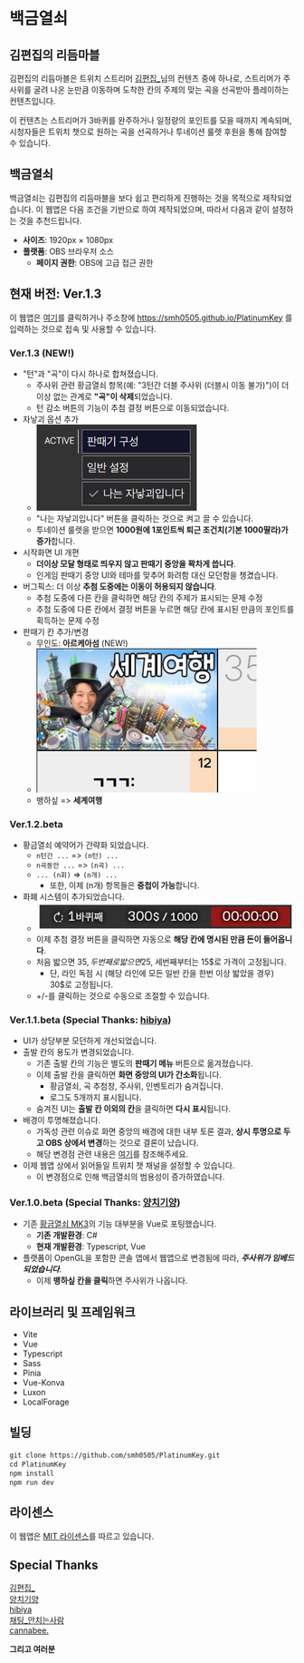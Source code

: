 # 백금열쇠

## 김편집의 리듬마블

김편집의 리듬마블은 트위치 스트리머 [김편집_](https://kimpyun.zip)님의 컨텐츠 중에 하나로,
스트리머가 주사위를 굴려 나온 눈만큼 이동하며 도착한 칸의 주제의 맞는 곡을 선곡받아 플레이하는 컨텐츠입니다.

이 컨텐츠는 스트리머가 3바퀴를 완주하거나 일정량의 포인트를 모을 때까지 계속되며,
시청자들은 트위치 챗으로 원하는 곡을 선곡하거나 투네이션 룰렛 후원을 통해 참여할 수 있습니다.

## 백금열쇠

백금열쇠는 김편집의 리듬마블을 보다 쉽고 편리하게 진행하는 것을 목적으로 제작되었습니다.
이 웹앱은 다음 조건을 기반으로 하여 제작되었으며, 따라서 다음과 같이 설정하는 것을 추천드립니다.

- **사이즈**: 1920px × 1080px
- **플랫폼**: OBS 브라우저 소스
  - **페이지 권한**: OBS에 고급 접근 권한

## 현재 버전: Ver.1.3

이 웹앱은 [여기](https://smh0505.github.io/PlatinumKey)를 클릭하거나 주소창에 https://smh0505.github.io/PlatinumKey 를 입력하는 것으로 접속 및 사용할 수 있습니다.

### Ver.1.3 (NEW!)

- "턴"과 "곡"이 다시 하나로 합쳐졌습니다.
  - 주사위 관련 황금열쇠 항목(예: "3턴간 더블 주사위 (더블시 이동 불가)")이 더이상 없는 관계로 **"곡"이 삭제**되었습니다.
  - 턴 감소 버튼의 기능이 추첨 결정 버튼으로 이동되었습니다.
- 자낳괴 옵션 추가
  - ![showmethemoney](./images/showmethemoney.png)
  - "나는 자낳괴입니다" 버튼을 클릭하는 것으로 켜고 끌 수 있습니다.
  - 투네이션 룰렛을 받으면 **1000원에 1포인트씩 퇴근 조건치(기본 1000딸라)가 증가**합니다.
- 시작화면 UI 개편
  - **더이상 모달 형태로 띄우지 않고 판때기 중앙을 꽉차게 씁니다**.
  - 인게임 판때기 중앙 UI와 테마를 맞추어 화려함 대신 모던함을 챙겼습니다.
- 버그픽스: 더 이상 **추첨 도중에는 이동이 허용되지 않습니다**.
  - 추첨 도중에 다른 칸을 클릭하면 해당 칸의 주제가 표시되는 문제 수정
  - 추첨 도중에 다른 칸에서 결정 버튼을 누르면 해당 칸에 표시된 만큼의 포인트를 획득하는 문제 수정
- 판때기 칸 추가/변경
  - 무인도: **아르케아섬** (NEW!)
  - ![travel](./images/travel.png)
  - 뱅하싶 => **세계여행**

### Ver.1.2.beta

- 황금열쇠 예약어가 간략화 되었습니다.
  - `n턴간 ...` => `(n턴) ...`
  - `n곡동안 ...` => `(n곡) ...`
  - `... (n회)` => `(n개) ...`
    - 또한, 이제 (n개) 항목들은 **중첩이 가능**합니다.
- 화폐 시스템이 추가되었습니다.
  - ![timer](./images/timer.png)
  - 이제 추첨 결정 버튼을 클릭하면 자동으로 **해당 칸에 명시된 만큼 돈이 들어옵니다**.
  - 처음 밟으면 35$, 두번째로 밟으면 25$, 세번째부터는 15$로 가격이 고정됩니다.
    - 단, 라인 독점 시 (해당 라인에 모든 일반 칸을 한번 이상 밟았을 경우) 30$로 고정됩니다.
  - +/-를 클릭하는 것으로 수동으로 조절할 수 있습니다.

### Ver.1.1.beta (Special Thanks: [hibiya](https://github.com/hibiyasleep))

- UI가 상당부분 모던하게 개선되었습니다. 
- 출발 칸의 용도가 변경되었습니다.
  - 기존 출발 칸의 기능은 별도의 **판때기 메뉴** 버튼으로 옮겨졌습니다.
  - 이제 출발 칸을 클릭하면 **화면 중앙의 UI가 간소화**됩니다.
    - 황금열쇠, 곡 추첨창, 주사위, 인벤토리가 숨겨집니다.
    - 로그도 5개까지 표시됩니다.
  - 숨겨진 UI는 **출발 칸 이외의 칸**을 클릭하면 **다시 표시**됩니다.
- 배경이 투명해졌습니다.
  - 가독성 관련 이슈로 화면 중앙의 배경에 대한 내부 토론 결과, **상시 투명으로 두고 OBS 상에서 변경**하는 것으로 결론이 났습니다.
  - 해당 변경점 관련 내용은 [여기](https://tgd.kr/s/arpa__/70645560)를 참조해주세요.
- 이제 웹앱 상에서 읽어들일 트위치 챗 채널을 설정할 수 있습니다.
  - 이 변경점으로 인해 백금열쇠의 범용성이 증가하였습니다.

### Ver.1.0.beta (Special Thanks: [양치기양](https://github.com/ShepherdingSheep))

- 기존 [황금열쇠 MK3](https://github.com/smh0505/GoldenKeyMK3)의 기능 대부분을 Vue로 포팅했습니다.
  - **기존 개발환경**: C#
  - **현재 개발환경**: Typescript, Vue
- 플랫폼이 OpenGL을 포함한 콘솔 앱에서 웹앱으로 변경됨에 따라, ***주사위가 임베드되었습니다***.
  - 이제 **뱅하싶 칸을 클릭**하면 주사위가 나옵니다.

## 라이브러리 및 프레임워크

- Vite
- Vue
- Typescript
- Sass
- Pinia
- Vue-Konva
- Luxon
- LocalForage

## 빌딩

```shell
git clone https://github.com/smh0505/PlatinumKey.git
cd PlatinumKey
npm install
npm run dev
```

## 라이센스

이 웹앱은 [MIT 라이센스](./LICENSE)를 따르고 있습니다.

## Special Thanks

[김편집_](https://kimpyun.zip)\
[양치기양](https://github.com/ShepherdingSheep)\
[hibiya](https://github.com/hibiyasleep)\
[채팅_안치는사람](https://github.com/orphues12)\
[cannabee.](https://youtube.com/@cannabee)

**그리고 여러분**
